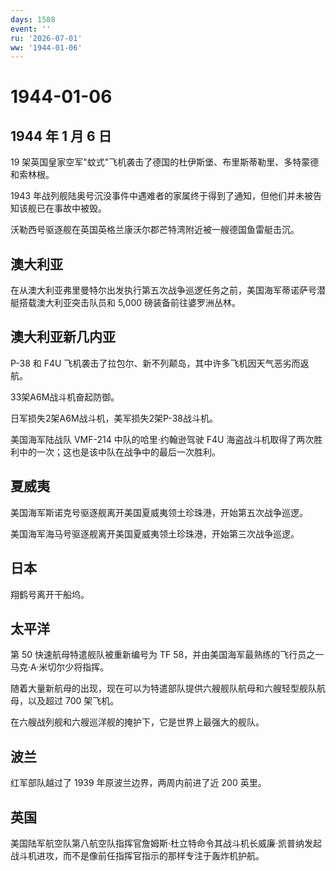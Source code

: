 ```yaml
---
days: 1588
event: ''
ru: '2026-07-01'
ww: '1944-01-06'
---
```


# 1944-01-06

## 1944 年 1 月 6 日

19
架英国皇家空军"蚊式"飞机袭击了德国的杜伊斯堡、布里斯蒂勒里、多特蒙德和索林根。

1943
年战列舰陆奥号沉没事件中遇难者的家属终于得到了通知，但他们并未被告知该舰已在事故中被毁。

沃勒西号驱逐舰在英国英格兰康沃尔郡芒特湾附近被一艘德国鱼雷艇击沉。

## 澳大利亚

在从澳大利亚弗里曼特尔出发执行第五次战争巡逻任务之前，美国海军蒂诺萨号潜艇搭载澳大利亚突击队员和
5,000 磅装备前往婆罗洲丛林。

## 澳大利亚新几内亚

P-38 和 F4U 飞机袭击了拉包尔、新不列颠岛，其中许多飞机因天气恶劣而返航。

33架A6M战斗机奋起防御。

日军损失2架A6M战斗机，美军损失2架P-38战斗机。

美国海军陆战队 VMF-214 中队的哈里·约翰逊驾驶 F4U
海盗战斗机取得了两次胜利中的一次；这也是该中队在战争中的最后一次胜利。

## 夏威夷

美国海军斯诺克号驱逐舰离开美国夏威夷领土珍珠港，开始第五次战争巡逻。

美国海军海马号驱逐舰离开美国夏威夷领土珍珠港，开始第三次战争巡逻。

## 日本

翔鹤号离开干船坞。

## 太平洋

第 50 快速航母特遣舰队被重新编号为 TF
58，并由美国海军最熟练的飞行员之一马克·A·米切尔少将指挥。

随着大量新航母的出现，现在可以为特遣部队提供六艘舰队航母和六艘轻型舰队航母，以及超过
700 架飞机。

在六艘战列舰和六艘巡洋舰的掩护下，它是世界上最强大的舰队。

## 波兰

红军部队越过了 1939 年原波兰边界，两周内前进了近 200 英里。

## 英国

美国陆军航空队第八航空队指挥官詹姆斯·杜立特命令其战斗机长威廉·凯普纳发起战斗机进攻，而不是像前任指挥官指示的那样专注于轰炸机护航。
